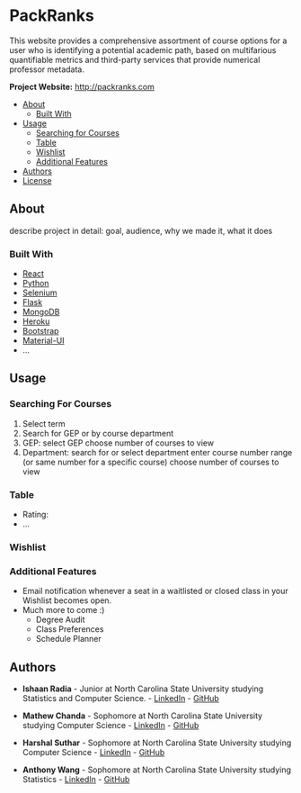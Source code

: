 # PackRanks
This website provides a comprehensive assortment of course options for a user who is identifying a potential academic path, based on multifarious quantifiable metrics and third-party services that provide numerical professor metadata.

<strong>Project Website:</strong> http://packranks.com

<!-- TABLE OF CONTENTS -->
* [About](#about)
    * [Built With](#built-with)
* [Usage](#usage)
    * [Searching for Courses](#searching-for-courses)
    * [Table](#table)
    * [Wishlist](#wishlist)
    * [Additional Features](#addtitional-features)
* [Authors](#authors)
* [License](#license)

<!-- ABOUT THE PROJECT -->
## About
describe project in detail:
    goal, audience, why we made it, what it does

### Built With
* [React](https://reactjs.org/)
* [Python](https://python.org)
* [Selenium](https://pypi.org/project/selenium)
* [Flask](https://pypi.org/project/Flask)
* [MongoDB](https://www.mongodb.com)
* [Heroku](https://www.heroku.com)
* [Bootstrap](https://getbootstrap.com)
* [Material-UI](https://material-ui.com/)
* ...

## Usage
### Searching For Courses
1. Select term
2. Search for GEP or by course department
3. GEP:
    select GEP
    choose number of courses to view
4. Department:
    search for or select department
    enter course number range (or same number for a specific course)
    choose number of courses to view

### Table
* Rating:
* ...

### Wishlist

### Additional Features
* Email notification whenever a seat in a waitlisted or closed class in your Wishlist becomes open.
* Much more to come :)
    * Degree Audit
    * Class Preferences
    * Schedule Planner

<!-- CONTRIBUTING -->
## Authors

* **Ishaan Radia** - Junior at North Carolina State University studying Statistics and Computer Science. - [LinkedIn](https://linkedin.com/in/ishaan-radia) - [GitHub](https://github.com/iiradia)

* **Mathew Chanda** - Sophomore at North Carolina State University studying Computer Science - [LinkedIn](https://www.linkedin.com/in/mathewchandancsu/) - [GitHub](https://github.com/MathewChanda)

* **Harshal Suthar** - Sophomore at North Carolina State University studying Computer Science - [LinkedIn](https://www.linkedin.com/in/harshal-suthar/) - [GitHub](https://github.com/h-suthar)

* **Anthony Wang** - Sophomore at North Carolina State University studying Statistics - [LinkedIn](https://www.linkedin.com/in/anthony-wang-3aa134164/) - [GitHub](https://github.com/AndongW)

<!-- License??? -->